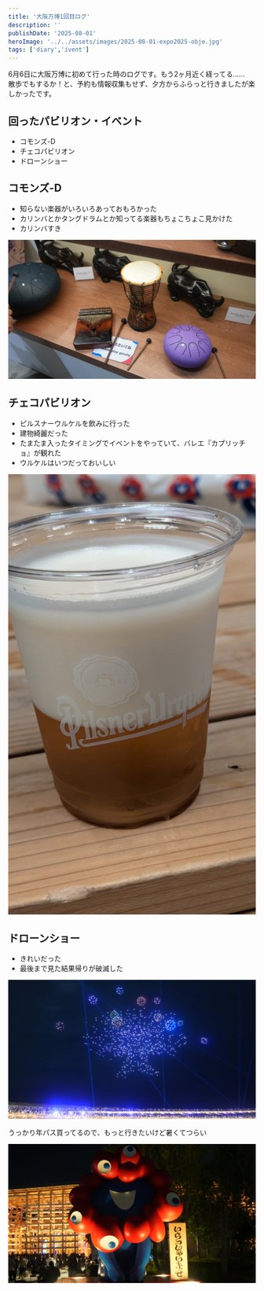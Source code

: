 ```yaml
---
title: '大阪万博1回目ログ'
description: ''
publishDate: '2025-08-01'
heroImage: '../../assets/images/2025-08-01-expo2025-obje.jpg'
tags: ['diary','ivent']
---
```


6月6日に大阪万博に初めて行った時のログです。もう2ヶ月近く経ってる……  
散歩でもするか！と、予約も情報収集もせず、夕方からふらっと行きましたが楽しかったです。

## 回ったパビリオン・イベント
- コモンズ-D
- チェコパビリオン
- ドローンショー

## コモンズ-D
- 知らない楽器がいろいろあっておもろかった
- カリンバとかタングドラムとか知ってる楽器もちょこちょこ見かけた
- カリンバすき

![カリンバとタングドラムの画像](../../assets/images/2025-08-01-kalimba-tongue-drum.jpg)

## チェコパビリオン
- ピルスナーウルケルを飲みに行った
- 建物綺麗だった
- たまたま入ったタイミングでイベントをやっていて、バレエ『カプリッチョ』が観れた
- ウルケルはいつだっておいしい

![ウルケル画像](../../assets/images/2025-08-01-pilsner-urquell.jpg)

## ドローンショー
- きれいだった
- 最後まで見た結果帰りが破滅した

![ドローンショー](../../assets/images/2025-08-01-drone-show.jpg)

うっかり年パス買ってるので、もっと行きたいけど暑くてつらい

![ライトに照らされるミャクミャク](../../assets/images/2025-08-01-myakumyaku-light.jpg)
